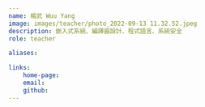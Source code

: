 ```yaml
---
name: 楊武 Wuu Yang
image: images/teacher/photo_2022-09-13 11.32.52.jpeg
description: 嵌入式系統、編譯器設計、程式語言、系統安全
role: teacher

aliases:

links:
    home-page:
    email:
    github:
---
```

